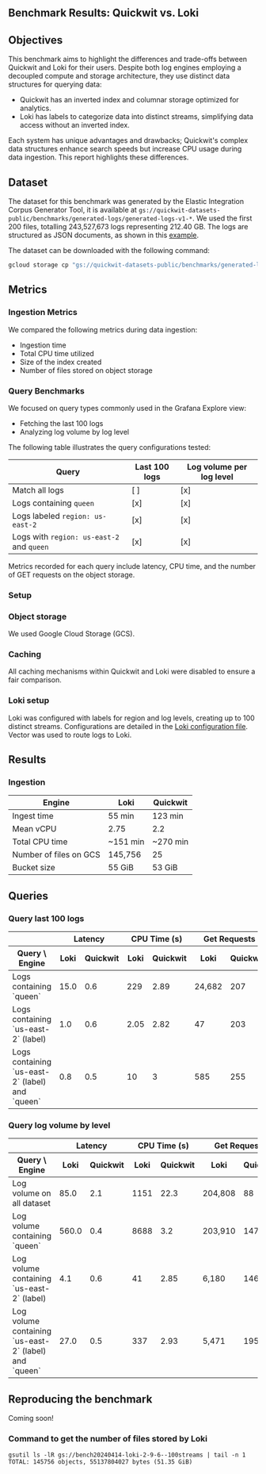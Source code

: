 
## Benchmark Results: Quickwit vs. Loki

## Objectives

This benchmark aims to highlight the differences and trade-offs between Quickwit and Loki for their users. Despite both log engines employing a decoupled compute and storage architecture, they use distinct data structures for querying data:
- Quickwit has an inverted index and columnar storage optimized for analytics.
- Loki has labels to categorize data into distinct streams, simplifying data access without an inverted index.

Each system has unique advantages and drawbacks; Quickwit's complex data structures enhance search speeds but increase CPU usage during data ingestion. This report highlights these differences.

## Dataset

The dataset for this benchmark was generated by the Elastic Integration Corpus Generator Tool, it is available at `gs://quickwit-datasets-public/benchmarks/generated-logs/generated-logs-v1-*`. We used the first 200 files, totalling 243,527,673 logs representing 212.40 GB. The logs are structured as JSON documents, as shown in this [example](tracks/generated-logs-for-loki/log_example.json).

The dataset can be downloaded with the following command:

```bash
gcloud storage cp "gs://quickwit-datasets-public/benchmarks/generated-logs/generated-logs-v1-{0..200}.ndjson.gz" datasets/
```

## Metrics
### Ingestion Metrics
We compared the following metrics during data ingestion:
- Ingestion time
- Total CPU time utilized
- Size of the index created
- Number of files stored on object storage

### Query Benchmarks
We focused on query types commonly used in the Grafana Explore view:
- Fetching the last 100 logs
- Analyzing log volume by log level

The following table illustrates the query configurations tested:

| Query   |   Last 100 logs   | Log volume per log level   |
|----------|----------|------------|
| Match all logs | [ ]   | [x] |
| Logs containing `queen` | [x]   | [x] |
| Logs labeled `region: us-east-2` | [x] | [x] |
| Logs with `region: us-east-2` and `queen` | [x] | [x] |

Metrics recorded for each query include latency, CPU time, and the number of GET requests on the object storage.

### Setup
### Object storage
We used Google Cloud Storage (GCS).

### Caching
All caching mechanisms within Quickwit and Loki were disabled to ensure a fair comparison.

### Loki setup
Loki was configured with labels for region and log levels, creating up to 100 distinct streams. Configurations are detailed in the [Loki configuration file](engines/loki/loki_gcs.yaml). Vector was used to route logs to Loki.


## Results

### Ingestion

| Engine   |   Loki   | Quickwit   |
|----------|----------|------------|
| Ingest time | 55 min   | 123 min |
| Mean vCPU | 2.75 | 2.2 |
| Total CPU time | ~151 min | ~270 min |
| Number of files on GCS | 145,756 | 25 |
| Bucket size | 55 GiB | 53 GiB |

## Queries

### Query last 100 logs

<table>
    <thead>
        <tr>
            <th></th>
            <th colspan="2">Latency</th>
            <th colspan="2">CPU Time (s)</th>
            <th colspan="2">Get Requests</th>
        </tr>
        <tr>
            <th>Query \ Engine</th>
            <th>Loki</th>
            <th>Quickwit</th>
            <th>Loki</th>
            <th>Quickwit</th>
            <th>Loki</th>
            <th>Quickwit</th>
        </tr>
    </thead>
    <tbody>
    <tr>
        <td>Logs containing `queen`</td>
        <td>15.0</td>
        <td>0.6</td>
        <td>229</td>
        <td>2.89</td>
        <td>24,682</td>
        <td>207</td>
    </tr>
    <tr>
        <td>Logs containing `us-east-2` (label)</td>
        <td>1.0</td>
        <td>0.6</td>
        <td>2.05</td>
        <td>2.82</td>
        <td>47</td>
        <td>203</td>
    </tr>
    <tr>
        <td>Logs containing `us-east-2` (label) and `queen`</td>
        <td>0.8</td>
        <td>0.5</td>
        <td>10</td>
        <td>3</td>
        <td>585</td>
        <td>255</td>
    </tr>
    </tbody>
</table>


### Query log volume by level

<table>
    <thead>
        <tr>
            <th></th>
            <th colspan="2">Latency</th>
            <th colspan="2">CPU Time (s)</th>
            <th colspan="2">Get Requests</th>
        </tr>
        <tr>
            <th>Query \ Engine</th>
            <th>Loki</th>
            <th>Quickwit</th>
            <th>Loki</th>
            <th>Quickwit</th>
            <th>Loki</th>
            <th>Quickwit</th>
        </tr>
    </thead>
    <tbody>
    <tr>
        <td>Log volume on all dataset</td>
        <td>85.0</td>
        <td>2.1</td>
        <td>1151</td>
        <td>22.3</td>
        <td>204,808</td>
        <td>88</td>
    </tr>
    <tr>
        <td>Log volume containing `queen`</td>
        <td>560.0</td>
        <td>0.4</td>
        <td>8688</td>
        <td>3.2</td>
        <td>203,910</td>
        <td>147</td>
    </tr>
    <tr>
        <td>Log volume containing `us-east-2` (label)</td>
        <td>4.1</td>
        <td>0.6</td>
        <td>41</td>
        <td>2.85</td>
        <td>6,180</td>
        <td>146</td>
    </tr>
    <tr>
        <td>Log volume containing `us-east-2` (label) and `queen`</td>
        <td>27.0</td>
        <td>0.5</td>
        <td>337</td>
        <td>2.93</td>
        <td>5,471</td>
        <td>195</td>
    </tr>
    </tbody>
</table>

## Reproducing the benchmark

Coming soon!

### Command to get the number of files stored by Loki

```
gsutil ls -lR gs://bench20240414-loki-2-9-6--100streams | tail -n 1
TOTAL: 145756 objects, 55137804027 bytes (51.35 GiB)
```


